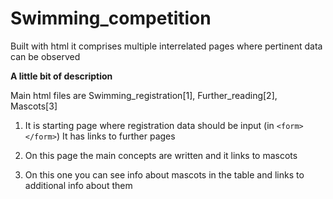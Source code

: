 # Swimming_competition
Built with html it comprises multiple interrelated pages where pertinent data can be observed

**A little bit of description**

Main html files are Swimming_registration[1], Further_reading[2], Mascots[3]

1. It is starting page where registration data should be input (in `<form> </form>`)
It has links to further pages

2. On this page the main concepts are written and it links to mascots

3. On this one you can see info about mascots in the table and links to 
additional info about them
